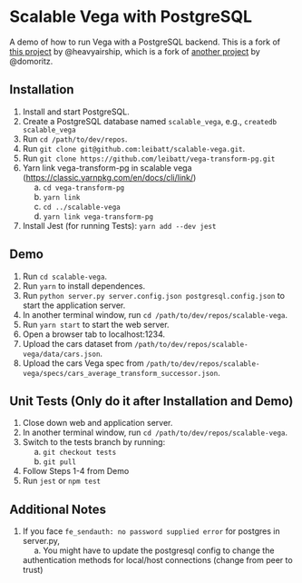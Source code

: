 # Scalable Vega with PostgreSQL

A demo of how to run Vega with a PostgreSQL backend. This is a fork of [this project](https://github.com/heavyairship/scalable-vega) by @heavyairship, which is a fork of [another project](https://github.com/vega/scalable-vega) by @domoritz.

## Installation
1. Install and start PostgreSQL.
2. Create a PostgreSQL database named `scalable_vega`, e.g., `createdb scalable_vega`
3. Run `cd /path/to/dev/repos`.
4. Run `git clone git@github.com:leibatt/scalable-vega.git`.
5. Run `git clone https://github.com/leibatt/vega-transform-pg.git`
6. Yarn link vega-transform-pg in scalable vega (https://classic.yarnpkg.com/en/docs/cli/link/) <br>
&nbsp;&nbsp;&nbsp;&nbsp; a. `cd vega-transform-pg` <br>
&nbsp;&nbsp;&nbsp;&nbsp; b. `yarn link` <br>
&nbsp;&nbsp;&nbsp;&nbsp; c. `cd ../scalable-vega` <br>
&nbsp;&nbsp;&nbsp;&nbsp; d. `yarn link vega-transform-pg` <br> 
7. Install Jest (for running Tests): `yarn add --dev jest`

## Demo
1. Run `cd scalable-vega`.
2. Run `yarn` to install dependences.
3. Run `python server.py server.config.json postgresql.config.json` to start the application server.
4. In another terminal window, run `cd /path/to/dev/repos/scalable-vega`.
5. Run `yarn start` to start the web server.
6. Open a browser tab to localhost:1234.
7. Upload the cars dataset from `/path/to/dev/repos/scalable-vega/data/cars.json`.
8. Upload the cars Vega spec from `/path/to/dev/repos/scalable-vega/specs/cars_average_transform_successor.json`.

## Unit Tests (Only do it after Installation and Demo)
1. Close down web and application server. 
2. In another terminal window, run `cd /path/to/dev/repos/scalable-vega`. 
3. Switch to the tests branch by running: <br> 
&nbsp;&nbsp;&nbsp;&nbsp; a. `git checkout tests` <br>
&nbsp;&nbsp;&nbsp;&nbsp; b. `git pull` <br>
4. Follow Steps 1-4 from Demo
5. Run `jest` or `npm test`

## Additional Notes
1. If you face `fe_sendauth: no password supplied error` for postgres in server.py, <br>
&nbsp;&nbsp;&nbsp;&nbsp; a. You might have to update the postgresql config to change the authentication methods for local/host connections (change from peer to trust)
